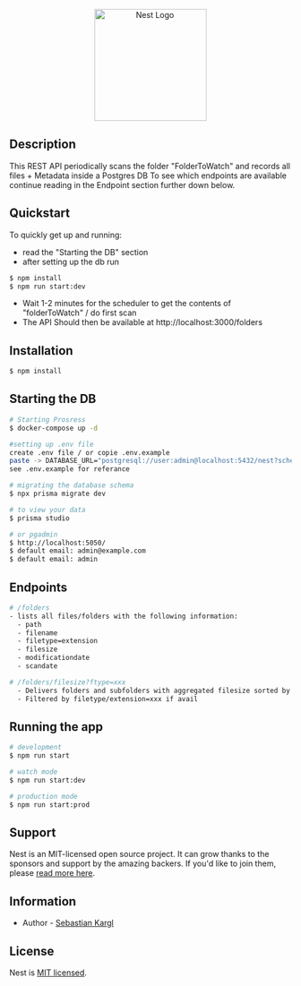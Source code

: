 <p align="center">
  <a href="http://nestjs.com/" target="blank"><img src="https://nestjs.com/img/logo-small.svg" width="200" alt="Nest Logo" /></a>
</p>

[circleci-image]: https://img.shields.io/circleci/build/github/nestjs/nest/master?token=abc123def456
[circleci-url]: https://circleci.com/gh/nestjs/nest

## Description

This REST API periodically scans the folder "FolderToWatch" and records all files + Metadata inside a Postgres DB
To see which endpoints are available continue reading in the Endpoint section further down below.

## Quickstart
To quickly get up and running:
- read the "Starting the DB" section 
- after setting up the db run
```bash
$ npm install
$ npm run start:dev
```
- Wait 1-2 minutes for the scheduler to get the contents of "folderToWatch" / do first scan
- The API Should then be available at http://localhost:3000/folders

## Installation

```bash
$ npm install
```

## Starting the DB

```bash
# Starting Prosress
$ docker-compose up -d

#setting up .env file
create .env file / or copie .env.example
paste -> DATABASE_URL="postgresql://user:admin@localhost:5432/nest?schema=public" <- into it (docker credentials)
see .env.example for referance

# migrating the database schema
$ npx prisma migrate dev

# to view your data
$ prisma studio

# or pgadmin
$ http://localhost:5050/
$ default email: admin@example.com
$ default email: admin
```

## Endpoints

```bash
# /folders
- lists all files/folders with the following information:
  - path
  - filename
  - filetype=extension
  - filesize
  - modificationdate
  - scandate

# /folders/filesize?ftype=xxx
  - Delivers folders and subfolders with aggregated filesize sorted by size
  - Filtered by filetype/extension=xxx if avail
```

## Running the app

```bash
# development
$ npm run start

# watch mode
$ npm run start:dev

# production mode
$ npm run start:prod
```

## Support

Nest is an MIT-licensed open source project. It can grow thanks to the sponsors and support by the amazing backers. If you'd like to join them, please [read more here](https://docs.nestjs.com/support).

## Information

- Author - [Sebastian Kargl](https://www.sebastiankargl.com/)


## License

Nest is [MIT licensed](LICENSE).
